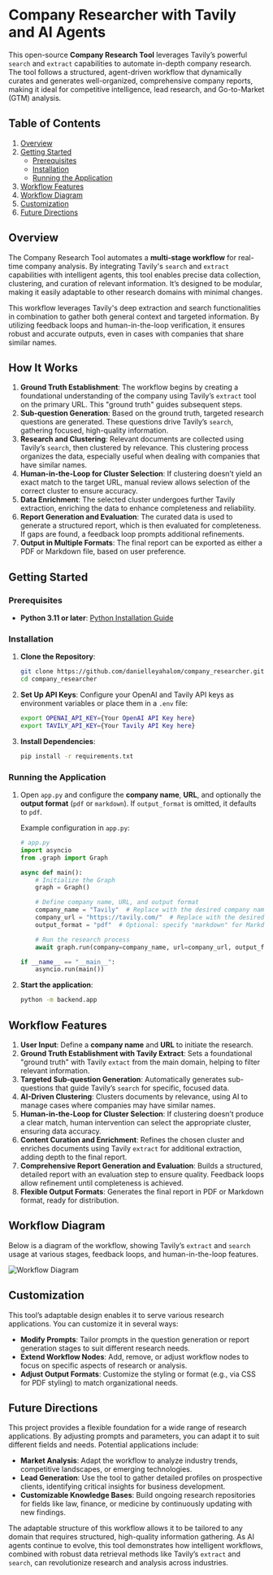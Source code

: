 # Company Researcher with Tavily and AI Agents

This open-source **Company Research Tool** leverages Tavily’s powerful `search` and `extract` capabilities to automate in-depth company research. The tool follows a structured, agent-driven workflow that dynamically curates and generates well-organized, comprehensive company reports, making it ideal for competitive intelligence, lead research, and Go-to-Market (GTM) analysis.

## Table of Contents
1. [Overview](#overview)
2. [Getting Started](#getting-started)
   - [Prerequisites](#prerequisites)
   - [Installation](#installation)
   - [Running the Application](#running-the-application)
3. [Workflow Features](#workflow-features)
4. [Workflow Diagram](#workflow-diagram)
5. [Customization](#customization)
6. [Future Directions](#future-directions)

## Overview

The Company Research Tool automates a **multi-stage workflow** for real-time company analysis. By integrating Tavily's `search` and `extract` capabilities with intelligent agents, this tool enables precise data collection, clustering, and curation of relevant information. It’s designed to be modular, making it easily adaptable to other research domains with minimal changes.

This workflow leverages Tavily's deep extraction and search functionalities in combination to gather both general context and targeted information. By utilizing feedback loops and human-in-the-loop verification, it ensures robust and accurate outputs, even in cases with companies that share similar names.

## How It Works

1. **Ground Truth Establishment**: The workflow begins by creating a foundational understanding of the company using Tavily’s `extract` tool on the primary URL. This "ground truth" guides subsequent steps.
2. **Sub-question Generation**: Based on the ground truth, targeted research questions are generated. These questions drive Tavily’s `search`, gathering focused, high-quality information.
3. **Research and Clustering**: Relevant documents are collected using Tavily’s `search`, then clustered by relevance. This clustering process organizes the data, especially useful when dealing with companies that have similar names.
4. **Human-in-the-Loop for Cluster Selection**: If clustering doesn’t yield an exact match to the target URL, manual review allows selection of the correct cluster to ensure accuracy.
5. **Data Enrichment**: The selected cluster undergoes further Tavily extraction, enriching the data to enhance completeness and reliability.
6. **Report Generation and Evaluation**: The curated data is used to generate a structured report, which is then evaluated for completeness. If gaps are found, a feedback loop prompts additional refinements.
7. **Output in Multiple Formats**: The final report can be exported as either a PDF or Markdown file, based on user preference.

## Getting Started

### Prerequisites

- **Python 3.11 or later**: [Python Installation Guide](https://www.tutorialsteacher.com/python/install-python)

### Installation

1. **Clone the Repository**:

   ```bash
   git clone https://github.com/danielleyahalom/company_researcher.git
   cd company_researcher
   ```

2. **Set Up API Keys**:
   Configure your OpenAI and Tavily API keys as environment variables or place them in a `.env` file:

   ```bash
   export OPENAI_API_KEY={Your OpenAI API Key here}
   export TAVILY_API_KEY={Your Tavily API Key here}
   ```

3. **Install Dependencies**:

   ```bash
   pip install -r requirements.txt
   ```

### Running the Application

1. Open `app.py` and configure the **company name**, **URL**, and optionally the **output format** (`pdf` or `markdown`). If `output_format` is omitted, it defaults to `pdf`.

   Example configuration in `app.py`:

   ```python
   # app.py
   import asyncio
   from .graph import Graph

   async def main():
       # Initialize the Graph
       graph = Graph()

       # Define company name, URL, and output format
       company_name = "Tavily"  # Replace with the desired company name
       company_url = "https://tavily.com/"  # Replace with the desired company URL
       output_format = "pdf"  # Optional: specify "markdown" for Markdown format

       # Run the research process
       await graph.run(company=company_name, url=company_url, output_format=output_format)

   if __name__ == "__main__":
       asyncio.run(main())
   ```

2. **Start the application**:

   ```bash
   python -m backend.app
   ```

## Workflow Features

1. **User Input**: Define a **company name** and **URL** to initiate the research.
2. **Ground Truth Establishment with Tavily Extract**: Sets a foundational "ground truth" with Tavily `extact` from the main domain, helping to filter relevant information.
3. **Targeted Sub-question Generation**: Automatically generates sub-questions that guide Tavily’s `search` for specific, focused data.
4. **AI-Driven Clustering**: Clusters documents by relevance, using AI to manage cases where companies may have similar names.
5. **Human-in-the-Loop for Cluster Selection**: If clustering doesn’t produce a clear match, human intervention can select the appropriate cluster, ensuring data accuracy.
6. **Content Curation and Enrichment**: Refines the chosen cluster and enriches documents using Tavily `extract` for additional extraction, adding depth to the final report.
7. **Comprehensive Report Generation and Evaluation**: Builds a structured, detailed report with an evaluation step to ensure quality. Feedback loops allow refinement until completeness is achieved.
8. **Flexible Output Formats**: Generates the final report in PDF or Markdown format, ready for distribution.

## Workflow Diagram

Below is a diagram of the workflow, showing Tavily’s `extract` and `search` usage at various stages, feedback loops, and human-in-the-loop features.

![Workflow Diagram](path_to_workflow_diagram.png)

## Customization

This tool’s adaptable design enables it to serve various research applications. You can customize it in several ways:

- **Modify Prompts**: Tailor prompts in the question generation or report generation stages to suit different research needs.
- **Extend Workflow Nodes**: Add, remove, or adjust workflow nodes to focus on specific aspects of research or analysis.
- **Adjust Output Formats**: Customize the styling or format (e.g., via CSS for PDF styling) to match organizational needs.


## Future Directions

This project provides a flexible foundation for a wide range of research applications. By adjusting prompts and parameters, you can adapt it to suit different fields and needs. 
Potential applications include:

- **Market Analysis**: Adapt the workflow to analyze industry trends, competitive landscapes, or emerging technologies.
- **Lead Generation**: Use the tool to gather detailed profiles on prospective clients, identifying critical insights for business development.
- **Customizable Knowledge Bases**: Build ongoing research repositories for fields like law, finance, or medicine by continuously updating with new findings.

The adaptable structure of this workflow allows it to be tailored to any domain that requires structured, high-quality information gathering. As AI agents continue to evolve, this tool demonstrates how intelligent workflows, combined with robust data retrieval methods like Tavily’s `extract` and `search`, can revolutionize research and analysis across industries. 
